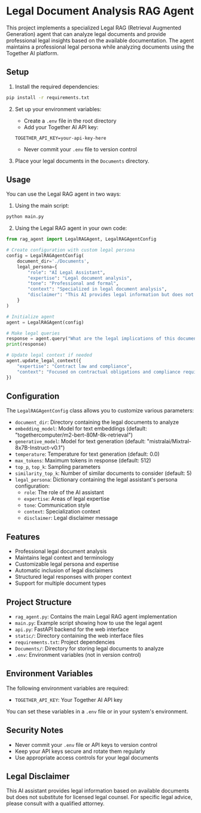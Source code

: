 # Legal Document Analysis RAG Agent

This project implements a specialized Legal RAG (Retrieval Augmented Generation) agent that can analyze legal documents and provide professional legal insights based on the available documentation. The agent maintains a professional legal persona while analyzing documents using the Together AI platform.

## Setup

1. Install the required dependencies:
```bash
pip install -r requirements.txt
```

2. Set up your environment variables:
   - Create a `.env` file in the root directory
   - Add your Together AI API key:
   ```
   TOGETHER_API_KEY=your-api-key-here
   ```
   - Never commit your `.env` file to version control

3. Place your legal documents in the `Documents` directory.

## Usage

You can use the Legal RAG agent in two ways:

1. Using the main script:
```bash
python main.py
```

2. Using the Legal RAG agent in your own code:
```python
from rag_agent import LegalRAGAgent, LegalRAGAgentConfig

# Create configuration with custom legal persona
config = LegalRAGAgentConfig(
    document_dir='./Documents',
    legal_persona={
        "role": "AI Legal Assistant",
        "expertise": "Legal document analysis",
        "tone": "Professional and formal",
        "context": "Specialized in legal document analysis",
        "disclaimer": "This AI provides legal information but does not substitute for licensed legal counsel."
    }
)

# Initialize agent
agent = LegalRAGAgent(config)

# Make legal queries
response = agent.query("What are the legal implications of this document?")
print(response)

# Update legal context if needed
agent.update_legal_context({
    "expertise": "Contract law and compliance",
    "context": "Focused on contractual obligations and compliance requirements"
})
```

## Configuration

The `LegalRAGAgentConfig` class allows you to customize various parameters:

- `document_dir`: Directory containing the legal documents to analyze
- `embedding_model`: Model for text embeddings (default: "togethercomputer/m2-bert-80M-8k-retrieval")
- `generative_model`: Model for text generation (default: "mistralai/Mixtral-8x7B-Instruct-v0.1")
- `temperature`: Temperature for text generation (default: 0.0)
- `max_tokens`: Maximum tokens in response (default: 512)
- `top_p`, `top_k`: Sampling parameters
- `similarity_top_k`: Number of similar documents to consider (default: 5)
- `legal_persona`: Dictionary containing the legal assistant's persona configuration:
  - `role`: The role of the AI assistant
  - `expertise`: Areas of legal expertise
  - `tone`: Communication style
  - `context`: Specialization context
  - `disclaimer`: Legal disclaimer message

## Features

- Professional legal document analysis
- Maintains legal context and terminology
- Customizable legal persona and expertise
- Automatic inclusion of legal disclaimers
- Structured legal responses with proper context
- Support for multiple document types

## Project Structure

- `rag_agent.py`: Contains the main Legal RAG agent implementation
- `main.py`: Example script showing how to use the legal agent
- `api.py`: FastAPI backend for the web interface
- `static/`: Directory containing the web interface files
- `requirements.txt`: Project dependencies
- `Documents/`: Directory for storing legal documents to analyze
- `.env`: Environment variables (not in version control)

## Environment Variables

The following environment variables are required:

- `TOGETHER_API_KEY`: Your Together AI API key

You can set these variables in a `.env` file or in your system's environment.

## Security Notes

- Never commit your `.env` file or API keys to version control
- Keep your API keys secure and rotate them regularly
- Use appropriate access controls for your legal documents

## Legal Disclaimer

This AI assistant provides legal information based on available documents but does not substitute for licensed legal counsel. For specific legal advice, please consult with a qualified attorney.